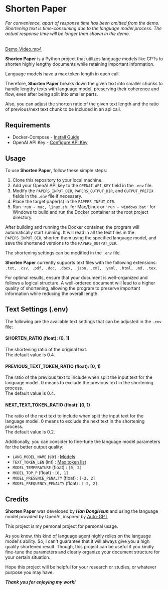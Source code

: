# Shorten Paper

###### _For convenience, apart of response time has been omitted from the demo. Shortening text is time-consuming due to the language model process. The actual response time will be longer than shown in the demo._

[Demo_Video.mp4](https://user-images.githubusercontent.com/38789681/235345894-9c5c886f-df3d-46cc-a110-1e89ef93beff.mp4)


**Shorten Paper** is a Python project that utilizes language models like GPTs 
to shorten highly lengthy documents while retaining important information.

Language models have a max token length in each call.

Therefore, **Shorten Paper** breaks down the given text into smaller chunks 
to handle lengthy texts with language model, preserving their coherence and flow, 
even after being split into smaller parts.

Also, you can adjust the shorten ratio of the given text length and 
the ratio of previous/next text chunk to be included in an api call.


## Requirements

* Docker-Compose - [Install Guide](https://docs.docker.com/compose/install/)
* OpenAI API Key - [Configure API Key](https://platform.openai.com/account/api-keys)

## Usage
To use **Shorten Paper**, follow these simple steps:
1. Clone this repository to your local machine.
2. Add your OpenAI API key to the `OPENAI_API_KEY` field in the `.env` file.
3. Modify the `PAPERS_INPUT_DIR`, `PAPERS_OUTPUT_DIR`, and `OUTPUT_PREFIX` fields in the `.env` file if necessary.
4. Place the target paper(s) in the `PAPERS_INPUT_DIR`.
5. Run `'run - mac, linux.sh'` for Mac/Linux or `'run - windows.bat'` for Windows to build and run the Docker container at the root project directory.

After building and running the Docker container, 
the program will automatically start running. 
It will read in all the text files in the `PAPERS_INPUT_DIR`,
shorten them using the specified language model, 
and save the shortened versions to the `PAPERS_OUTPUT_DIR`.

The shortening settings can be modified in the `.env` file.

**Shorten Paper** currently supports text files with the following extensions: 
`.txt, .csv, .pdf, .doc, .docx, .json, .xml, .yaml, .html, .md, .tex`.

For optimal results, ensure that your document is well-organized and 
follows a logical structure. A well-ordered document will 
lead to a higher quality of shortening, allowing the program 
to preserve important information while reducing the overall length.

## Text Settings (.env)
The following are the available text settings that can be adjusted in the `.env` file:

#### SHORTEN_RATIO (float): (0, 1]
The shortening ratio of the original text.\
The default value is 0.4.

#### PREVIOUS_TEXT_TOKEN_RATIO (float): [0, 1)
The ratio of the previous text to include when split
the input text for the language model.
0 means to exclude the previous text in the shortening process.\
The default value is 0.4.

#### NEXT_TEXT_TOKEN_RATIO (float): [0, 1)
The ratio of the next text to include when split 
the input text for the language model.
0 means to exclude the next text in the shortening process.\
The default value is 0.2.

Additionally, you can consider to fine-tune the language model parameters
for the better output quality:
* `LANG_MODEL_NAME` (str) : [Models](https://platform.openai.com/docs/models/model-endpoint-compatibility)
* `TEXT_TOKEN_LEN` (int) : [Max token list](https://platform.openai.com/docs/models/gpt-3-5)
* `MODEL_TEMPERATURE` (float) : `[0, 2]`
* `MODEL_TOP_P` (float) : `[0, 1]`
* `MODEL_PRESENCE_PENALTY` (float) : `[-2, 2]`
* `MODEL_FREQUENCY_PENALTY` (float) : `[-2, 2]`

## Credits
**Shorten Paper** was developed by _**Han DongHeun**_ and using the language model 
provided by OpenAI, 
inspired by [Auto-GPT](https://github.com/Significant-Gravitas/Auto-GPT)

This project is my personal project for personal usage. 

As you know, this kind of language agent highly relies on the language model's ability. 
So, I can't guarantee that it will always give you a high quality shortened result.
Though, this project can be useful if you kindly fine-tune the parameters 
and clearly organize your document structure for your certain situation.

Hope this project will be helpful for your research or studies,
or whatever purpose you may have.

_**Thank you for enjoying my work!**_